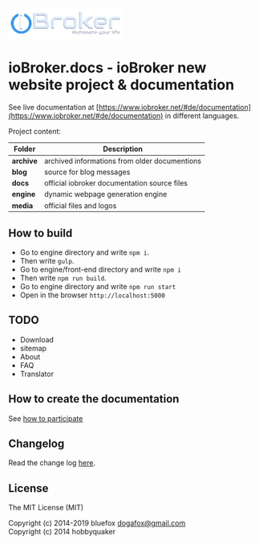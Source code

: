![Logo](media/ioBroker_logo_s.png)

# ioBroker.docs - ioBroker new website project & documentation

See live documentation at [https://www.iobroker.net/#de/documentation](https://www.iobroker.net/#de/documentation) in different languages.

Project content:

| Folder | Description |
|---|---|
|**archive**|archived informations from older documentions|
|**blog**|source for blog messages|
|**docs**|official iobroker documentation source files|
|**engine**|dynamic webpage generation engine|
|**media**|official files and logos|

## How to build
- Go to engine directory and write `npm i`.
- Then write `gulp`. 
- Go to engine/front-end directory and write `npm i`
- Then write `npm run build`.
- Go to engine directory and write `npm run start`
- Open in the browser `http://localhost:5000`

## TODO
- Download
- sitemap
- About
- FAQ
- Translator

## How to create the documentation
See [how to participate](http://www.iobroker.net/react/)

## Changelog
Read the change log [here](CHANGELOG.md).

## License

The MIT License (MIT)

Copyright (c) 2014-2019 bluefox <dogafox@gmail.com>  
Copyright (c) 2014      hobbyquaker
